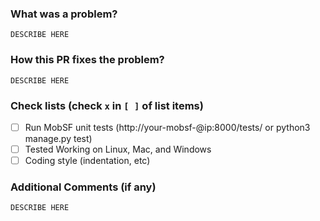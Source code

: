 <!-- Thank you for your contribution to MobSF! -->

### What was a problem?

```
DESCRIBE HERE
```

### How this PR fixes the problem?

```
DESCRIBE HERE
```

### Check lists (check `x` in `[ ]` of list items)

- [ ] Run MobSF unit tests (http://your-mobsf-@ip:8000/tests/ or python3 manage.py test)
- [ ] Tested Working on Linux, Mac, and Windows
- [ ] Coding style (indentation, etc)

### Additional Comments (if any)

```
DESCRIBE HERE
```
